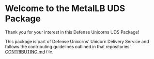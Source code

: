 # Welcome to the MetalLB UDS Package

Thank you for your interest in this Defense Unicorns UDS Package!

This package is part of Defense Unicorns' Unicorn Delivery Service and follows the contributing guidelines outlined in that repositories' [CONTRIBUTING.md](https://github.com/defenseunicorns/uds-common/blob/main/CONTRIBUTING.md) file.
